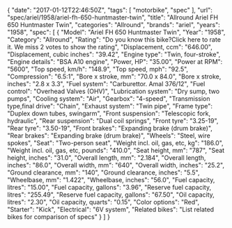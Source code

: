 {
    "date": "2017-01-12T22:46:50Z",
    "tags": [
        "motorbike",
        "spec"
    ],
    "url": "spec\/ariel\/1958\/ariel-fh-650-huntmaster-twin",
    "title": "Allround Ariel FH 650 Huntmaster Twin",
    "categories": "Allround",
    "brands": "ariel",
    "years": "1958",
    "spec": [
        {
            "Model": "Ariel FH 650 Huntmaster Twin",
            "Year": "1958",
            "Category": "Allround",
            "Rating": "Do you know this bike?Click here to rate it. We miss 2 votes to show the rating",
            "Displacement, ccm": "646.00",
            "Displacement, cubic inches": "39.42",
            "Engine type": "Twin, four-stroke",
            "Engine details": "BSA A10 engine",
            "Power, HP": "35.00",
            "Power at RPM": "5600",
            "Top speed, km\/h": "148.9",
            "Top speed, mph": "92.5",
            "Compression": "6.5:1",
            "Bore x stroke, mm": "70.0 x 84.0",
            "Bore x stroke, inches": "2.8 x 3.3",
            "Fuel system": "Carburettor. Amal 376\/12",
            "Fuel control": "Overhead Valves (OHV)",
            "Lubrication system": "Dry sump, two pumps",
            "Cooling system": "Air",
            "Gearbox": "4-speed",
            "Transmission type,final drive": "Chain",
            "Exhaust system": "Twin pipe",
            "Frame type": "Duplex down tubes, swingarm",
            "Front suspension": "Telescopic fork, hydraulic",
            "Rear suspension": "Dual coil springs",
            "Front tyre": "3.25-19",
            "Rear tyre": "3.50-19",
            "Front brakes": "Expanding brake (drum brake)",
            "Rear brakes": "Expanding brake (drum brake)",
            "Wheels": "Steel, wire spokes",
            "Seat": "Two-person seat",
            "Weight incl. oil, gas, etc, kg": "186.0",
            "Weight incl. oil, gas, etc, pounds": "410.0",
            "Seat height, mm": "787",
            "Seat height, inches": "31.0",
            "Overall length, mm": "2.184",
            "Overall length, inches": "86.0",
            "Overall width, mm": "640",
            "Overall width, inches": "25.2",
            "Ground clearance, mm": "140",
            "Ground clearance, inches": "5.5",
            "Wheelbase, mm": "1.422",
            "Wheelbase, inches": "56.0",
            "Fuel capacity, litres": "15.00",
            "Fuel capacity, gallons": "3.96",
            "Reserve fuel capacity, litres": "255.49",
            "Reserve fuel capacity, gallons": "67.50",
            "Oil capacity, litres": "2.30",
            "Oil capacity, quarts": "0.15",
            "Color options": "Red",
            "Starter": "Kick",
            "Electrical": "6V system",
            "Related bikes": "List related bikes for comparison of specs"
        }
    ]
}